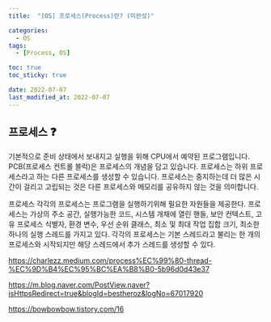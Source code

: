 ```yaml
---
title:  "[OS] 프로세스(Process)란? (미완성)" 

categories:
  - OS
tags:
  - [Process, OS]

toc: true
toc_sticky: true

date: 2022-07-07
last_modified_at: 2022-07-07
---
```


## 프로세스 ❓
기본적으로 준비 상태에서 보내지고 실행을 위해 CPU에서 예약된 프로그램입니다. PCB(프로세스 컨트롤 블럭)은 프로세스의 개념을 담고 있습니다. 프로세스는 하위 프로세스라고 하는 다른 프로세스를 생성할 수 있습니다. 프로세스는 중지하는데 더 많은 시간이 걸리고 고립되는 것은 다른 프로세스와 메모리를 공유하지 않는 것을 의미합니다.


프로세스
각각의 프로세스는 프로그램을 실행하기위해 필요한 자원들을 제공한다. 프로세스는 가상의 주소 공간, 실행가능한 코드, 시스템 개채에 열린 핸들, 보안 컨텍스트, 고유 프로세스 식별자, 환경 변수, 우선 순위 클래스, 최소 및 최대 작업 집합 크기, 최소한 하나의 실행 스레드를 가지고 있다. 각각의 프로세스는 기본 스레드라고 불리는 한 개의 프로세스와 시작되지만 해당 스레드에서 추가 스레드를 생성할 수 있다.


https://charlezz.medium.com/process%EC%99%80-thread-%EC%9D%B4%EC%95%BC%EA%B8%B0-5b96d0d43e37

https://m.blog.naver.com/PostView.naver?isHttpsRedirect=true&blogId=bestheroz&logNo=67017920

https://bowbowbow.tistory.com/16